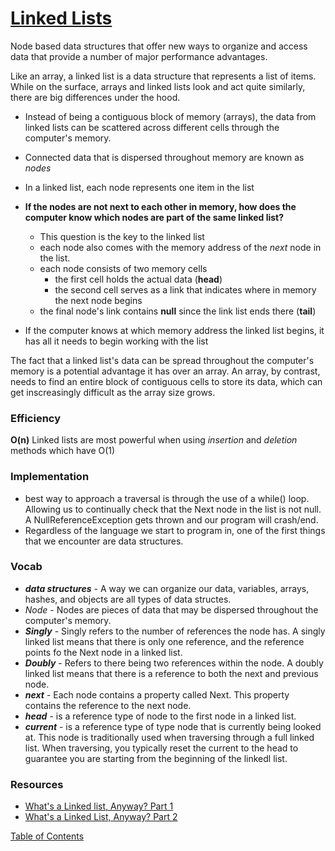 # [Linked Lists](https://codefellows.github.io/common_curriculum/data_structures_and_algorithms/Code_401/class-05/resources/singly_linked_list.html)

Node based data structures that offer new ways to organize and access data that provide a number of major performance advantages. 

Like an array, a linked list is a data structure that represents a list of items. While on the surface, arrays and linked lists look and act quite similarly, there are big differences under the hood. 
- Instead of being a contiguous block of memory (arrays), the data from linked lists can be scattered across different cells through the computer's memory.
- Connected data that is dispersed throughout memory are known as _nodes_
- In a linked list, each node represents one item in the list

- **If the nodes are not next to each other in memory, how does the computer know which nodes are part of the same linked list?**
  - This question is the key to the linked list
  - each node also comes with the memory address of the _next_ node in the list. 
  - each node consists of two memory cells
    - the first cell holds the actual data (**head**)
    - the second cell serves as a link that indicates where in memory the next node begins
  - the final node's link contains **null** since the link list ends there (**tail**)
- If the computer knows at which memory address the linked list begins, it has all it needs to begin working with the list

The fact that a linked list's data can be spread throughout the computer's memory is a potential advantage it has over an array. An array, by contrast, needs to find an entire block of contiguous cells to store its data, which can get inscreasingly difficult as the array size grows. 

### Efficiency
**O(n)**
Linked lists are most powerful when using _insertion_ and _deletion_ methods which have O(1)

### Implementation

- best way to approach a traversal is through the use of a while() loop. Allowing us to continually check that the Next node in the list is not null. A NullReferenceException gets thrown and our program will crash/end.
- Regardless of the language we start to program in, one of the first things that we encounter are data structures.

### Vocab

-   **_data structures_** - A way we can organize our data, variables, arrays, hashes, and objects are all types of data structes.
-  _Node_ - Nodes are pieces of data that may be dispersed throughout the computer's memory. 
-  **_Singly_** - Singly refers to the number of references the node has. A singly linked list means that there is only one reference, and the reference points fo the Next node in a linked list.
-  **_Doubly_** - Refers to there being two references within the node. A doubly linked list means that there is a reference to both the next and previous node.
-  **_next_** - Each node contains a property called Next. This property contains the reference to the next node.
-  **_head_** - is a reference type of node to the first node in a linked list.
-  **_current_** - is a reference type of type node that is currently being looked at. This node is traditionally used when traversing through a full linked list. When traversing, you typically reset the current to the head to guarantee you are starting from the beginning of the linkedl list.



### Resources
- [What's a Linked list, Anyway? Part 1](https://medium.com/basecs/whats-a-linked-list-anyway-part-1-d8b7e6508b9d)
- [What's a Linked List, Anyway? Part 2](https://medium.com/basecs/whats-a-linked-list-anyway-part-2-131d96f71996)



[Table of Contents](../index.md)
